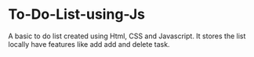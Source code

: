 # To-Do-List-using-Js
A basic to do list created using Html, CSS and Javascript. It stores the list locally have features like add add and delete task.
